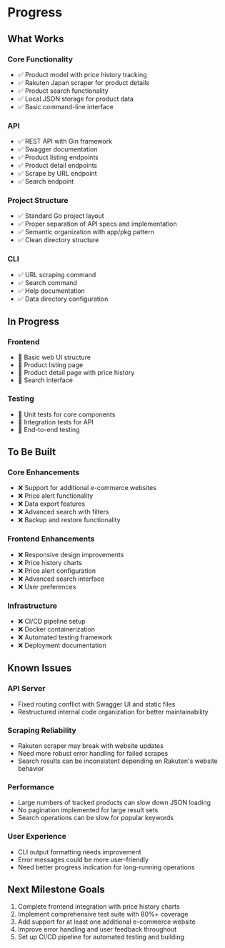# Progress

## What Works

### Core Functionality

- ✅ Product model with price history tracking
- ✅ Rakuten Japan scraper for product details
- ✅ Product search functionality
- ✅ Local JSON storage for product data
- ✅ Basic command-line interface

### API

- ✅ REST API with Gin framework
- ✅ Swagger documentation
- ✅ Product listing endpoints
- ✅ Product detail endpoints
- ✅ Scrape by URL endpoint
- ✅ Search endpoint

### Project Structure

- ✅ Standard Go project layout
- ✅ Proper separation of API specs and implementation
- ✅ Semantic organization with app/pkg pattern
- ✅ Clean directory structure

### CLI

- ✅ URL scraping command
- ✅ Search command
- ✅ Help documentation
- ✅ Data directory configuration

## In Progress

### Frontend

- 🔄 Basic web UI structure
- 🔄 Product listing page
- 🔄 Product detail page with price history
- 🔄 Search interface

### Testing

- 🔄 Unit tests for core components
- 🔄 Integration tests for API
- 🔄 End-to-end testing

## To Be Built

### Core Enhancements

- ❌ Support for additional e-commerce websites
- ❌ Price alert functionality
- ❌ Data export features
- ❌ Advanced search with filters
- ❌ Backup and restore functionality

### Frontend Enhancements

- ❌ Responsive design improvements
- ❌ Price history charts
- ❌ Price alert configuration
- ❌ Advanced search interface
- ❌ User preferences

### Infrastructure

- ❌ CI/CD pipeline setup
- ❌ Docker containerization
- ❌ Automated testing framework
- ❌ Deployment documentation

## Known Issues

### API Server

- Fixed routing conflict with Swagger UI and static files
- Restructured internal code organization for better maintainability

### Scraping Reliability

- Rakuten scraper may break with website updates
- Need more robust error handling for failed scrapes
- Search results can be inconsistent depending on Rakuten's website behavior

### Performance

- Large numbers of tracked products can slow down JSON loading
- No pagination implemented for large result sets
- Search operations can be slow for popular keywords

### User Experience

- CLI output formatting needs improvement
- Error messages could be more user-friendly
- Need better progress indication for long-running operations

## Next Milestone Goals

1. Complete frontend integration with price history charts
2. Implement comprehensive test suite with 80%+ coverage
3. Add support for at least one additional e-commerce website
4. Improve error handling and user feedback throughout
5. Set up CI/CD pipeline for automated testing and building
